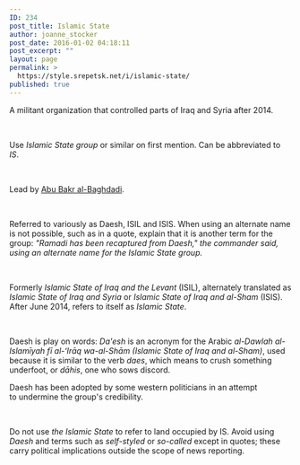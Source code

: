 ```yaml
---
ID: 234
post_title: Islamic State
author: joanne_stocker
post_date: 2016-01-02 04:18:11
post_excerpt: ""
layout: page
permalink: >
  https://style.srepetsk.net/i/islamic-state/
published: true
---
```

A militant organization that controlled parts of Iraq and Syria after 2014.

&nbsp;

Use <em>Islamic State group</em> or similar on first mention. Can be abbreviated to <em>IS</em>.

&nbsp;

Lead by <a href="https://style.srepetsk.net/b/al-baghdadi-abu-bakr/">Abu Bakr al-Baghdadi</a>.

&nbsp;

Referred to variously as Daesh, ISIL and ISIS. When using an alternate name is not possible, such as in a quote, explain that it is another term for the group: <em>"Ramadi has been recaptured from Daesh," the commander said, using an alternate name for the Islamic State group.</em>

&nbsp;

Formerly <em>Islamic State of Iraq and the Levant</em> (ISIL), alternately translated as <em>Islamic State of Iraq</em> <em>and Syria</em> or <em>Islamic State of Iraq and al-Sham</em> (ISIS). After June 2014, refers to itself as <em>Islamic State</em>.

&nbsp;

Daesh is play on words: <em>Da'esh</em> is an acronym for the Arabic <i>al-Dawlah al-Islamīyah fī al-ʻIrāq wa-al-Shām (Islamic State of Iraq and al-Sham)</i>, used because it is similar to the verb <i>daes</i>, which means to crush something underfoot, or <i>dāhis</i>, one who sows discord.

Daesh has been adopted by some western politicians in an attempt to undermine the group's credibility.

&nbsp;

Do not use<em> the Islamic State</em> to refer to land occupied by IS. Avoid using <em>Daesh</em> and terms such as <em>self-styled</em> or <em>so-called</em> except in quotes; these carry political implications outside the scope of news reporting.